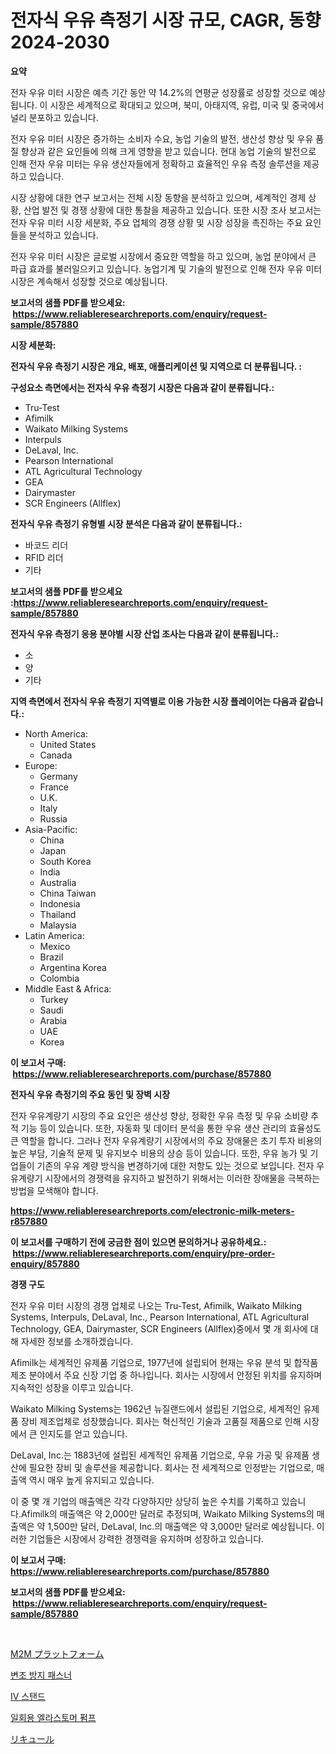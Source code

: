 <p><h1>전자식 우유 측정기 시장 규모, CAGR, 동향 2024-2030</h1></p><p><strong>요약</strong></p>
<p><p>전자 우유 미터 시장은 예측 기간 동안 약 14.2%의 연평균 성장률로 성장할 것으로 예상됩니다. 이 시장은 세계적으로 확대되고 있으며, 북미, 아태지역, 유럽, 미국 및 중국에서 널리 분포하고 있습니다.</p><p>전자 우유 미터 시장은 증가하는 소비자 수요, 농업 기술의 발전, 생산성 향상 및 우유 품질 향상과 같은 요인들에 의해 크게 영향을 받고 있습니다. 현대 농업 기술의 발전으로 인해 전자 우유 미터는 우유 생산자들에게 정확하고 효율적인 우유 측정 솔루션을 제공하고 있습니다.</p><p>시장 상황에 대한 연구 보고서는 전체 시장 동향을 분석하고 있으며, 세계적인 경제 상황, 산업 발전 및 경쟁 상황에 대한 통찰을 제공하고 있습니다. 또한 시장 조사 보고서는 전자 우유 미터 시장 세분화, 주요 업체의 경쟁 상황 및 시장 성장을 촉진하는 주요 요인들을 분석하고 있습니다.</p><p>전자 우유 미터 시장은 글로벌 시장에서 중요한 역할을 하고 있으며, 농업 분야에서 큰 파급 효과를 불러일으키고 있습니다. 농업기계 및 기술의 발전으로 인해 전자 우유 미터 시장은 계속해서 성장할 것으로 예상됩니다.</p></p>
<p><strong>보고서의 샘플 PDF를 받으세요: &nbsp;<a href="https://www.reliableresearchreports.com/enquiry/request-sample/857880">https://www.reliableresearchreports.com/enquiry/request-sample/857880</a></strong></p>
<p><strong>시장 세분화:</strong></p>
<p><strong> 전자식 우유 측정기 시장은 개요, 배포, 애플리케이션 및 지역으로 더 분류됩니다. :</strong></p>
<p><strong>구성요소 측면에서는 전자식 우유 측정기 시장은 다음과 같이 분류됩니다.:</strong></p>
<p><ul><li>Tru-Test</li><li>Afimilk</li><li>Waikato Milking Systems</li><li>Interpuls</li><li>DeLaval, Inc.</li><li>Pearson International</li><li>ATL Agricultural Technology</li><li>GEA</li><li>Dairymaster</li><li>SCR Engineers (Allflex)</li></ul></p>
<p><strong> 전자식 우유 측정기 유형별 시장 분석은 다음과 같이 분류됩니다.:</strong></p>
<p><ul><li>바코드 리더</li><li>RFID 리더</li><li>기타</li></ul></p>
<p><strong>보고서의 샘플 PDF를 받으세요 :<a href="https://www.reliableresearchreports.com/enquiry/request-sample/857880">https://www.reliableresearchreports.com/enquiry/request-sample/857880</a></strong></p>
<p><strong> 전자식 우유 측정기 응용 분야별 시장 산업 조사는 다음과 같이 분류됩니다.:</strong></p>
<p><ul><li>소</li><li>양</li><li>기타</li></ul></p>
<p><strong>지역 측면에서 전자식 우유 측정기 지역별로 이용 가능한 시장 플레이어는 다음과 같습니다.:</strong></p>
<p><ul>
    <li>
        North America:
        <ul>
            <li>United States</li>
            <li>Canada</li>
        </ul>
    </li>
    <li>
        Europe:
        <ul>
            <li>Germany</li>
            <li>France</li>
            <li>U.K.</li>
            <li>Italy</li>
            <li>Russia</li>
        </ul>
    </li>
    <li>
        Asia-Pacific:
        <ul>
            <li>China</li>
            <li>Japan</li>
            <li>South Korea</li>
            <li>India</li>
            <li>Australia</li>
            <li>China Taiwan</li>
            <li>Indonesia</li>
            <li>Thailand</li>
            <li>Malaysia</li>
        </ul>
    </li>
    <li>
        Latin America:
        <ul>
            <li>Mexico</li>
            <li>Brazil</li>
            <li>Argentina Korea</li>
            <li>Colombia</li>
        </ul>
    </li>
    <li>
        Middle East & Africa:
        <ul>
            <li>Turkey</li>
            <li>Saudi</li>
            <li>Arabia</li>
            <li>UAE</li>
            <li>Korea</li>
        </ul>
    </li>
    </ul></p>
<p><strong>이 보고서 구매: &nbsp;<a href="https://www.reliableresearchreports.com/purchase/857880">https://www.reliableresearchreports.com/purchase/857880</a></strong></p>
<p><strong>전자식 우유 측정기의 주요 동인 및 장벽 시장</strong></p>
<p><p>전자 우유계량기 시장의 주요 요인은 생산성 향상, 정확한 우유 측정 및 우유 소비량 추적 기능 등이 있습니다. 또한, 자동화 및 데이터 분석을 통한 우유 생산 관리의 효율성도 큰 역할을 합니다. 그러나 전자 우유계량기 시장에서의 주요 장애물은 초기 투자 비용의 높은 부담, 기술적 문제 및 유지보수 비용의 상승 등이 있습니다. 또한, 우유 농가 및 기업들이 기존의 우유 계량 방식을 변경하기에 대한 저항도 있는 것으로 보입니다. 전자 우유계량기 시장에서의 경쟁력을 유지하고 발전하기 위해서는 이러한 장애물을 극복하는 방법을 모색해야 합니다.</p></p>
<p><strong><a href="https://www.reliableresearchreports.com/electronic-milk-meters-r857880">https://www.reliableresearchreports.com/electronic-milk-meters-r857880</a></strong></p>
<p><strong>이 보고서를 구매하기 전에 궁금한 점이 있으면 문의하거나 공유하세요.: &nbsp;<a href="https://www.reliableresearchreports.com/enquiry/pre-order-enquiry/857880">https://www.reliableresearchreports.com/enquiry/pre-order-enquiry/857880</a></strong></p>
<p><strong>경쟁 구도</strong></p>
<p><p>전자 우유 미터 시장의 경쟁 업체로 나오는 Tru-Test, Afimilk, Waikato Milking Systems, Interpuls, DeLaval, Inc., Pearson International, ATL Agricultural Technology, GEA, Dairymaster, SCR Engineers (Allflex)중에서 몇 개 회사에 대해 자세한 정보를 소개하겠습니다.</p><p>Afimilk는 세계적인 유제품 기업으로, 1977년에 설립되어 현재는 우유 분석 및 합작품 제조 분야에서 주요 신장 기업 중 하나입니다. 회사는 시장에서 안정된 위치를 유지하며 지속적인 성장을 이루고 있습니다. </p><p>Waikato Milking Systems는 1962년 뉴질랜드에서 설립된 기업으로, 세계적인 유제품 장비 제조업체로 성장했습니다. 회사는 혁신적인 기술과 고품질 제품으로 인해 시장에서 큰 인지도를 얻고 있습니다.</p><p>DeLaval, Inc.는 1883년에 설립된 세계적인 유제품 기업으로, 우유 가공 및 유제품 생산에 필요한 장비 및 솔루션을 제공합니다. 회사는 전 세계적으로 인정받는 기업으로, 매출액 역시 매우 높게 유지되고 있습니다.</p><p>이 중 몇 개 기업의 매출액은 각각 다양하지만 상당히 높은 수치를 기록하고 있습니다.Afimilk의 매출액은 약 2,000만 달러로 추정되며, Waikato Milking Systems의 매출액은 약 1,500만 달러, DeLaval, Inc.의 매출액은 약 3,000만 달러로 예상됩니다. 이러한 기업들은 시장에서 강력한 경쟁력을 유지하며 성장하고 있습니다.</p></p>
<p><strong>이 보고서 구매: &nbsp; <a href="https://www.reliableresearchreports.com/purchase/857880">https://www.reliableresearchreports.com/purchase/857880</a></strong></p>
<p><strong>보고서의 샘플 PDF를 받으세요: &nbsp;<a href="https://www.reliableresearchreports.com/enquiry/request-sample/857880">https://www.reliableresearchreports.com/enquiry/request-sample/857880</a></strong><strong></strong></p>
<p>&nbsp;</p>
<p><p><a href="https://medium.com/@barrymundy88/m2m%E3%83%97%E3%83%A9%E3%83%83%E3%83%88%E3%83%95%E3%82%A9%E3%83%BC%E3%83%A0%E5%B8%82%E5%A0%B4-2031%E5%B9%B4%E3%81%BE%E3%81%A7%E3%81%AE%E3%83%88%E3%83%AC%E3%83%B3%E3%83%89-%E4%BA%88%E6%B8%AC-%E7%AB%B6%E4%BA%89%E5%88%86%E6%9E%90-2cfe28eeeb1d">M2M プラットフォーム</a></p><p><a href="https://medium.com/@wilsoniehn789562023/%ED%83%90%ED%8D%BC-%EC%A0%80%ED%95%AD%EC%84%B1-%ED%8C%A8%EC%8A%A4%ED%84%B0-%EC%8B%9C%EC%9E%A5-%EC%84%B1%EA%B3%B5%EC%A0%81%EC%9D%B8-%EB%B9%84%EC%A6%88%EB%8B%88%EC%8A%A4-%EC%A0%84%EB%9E%B5%EC%9D%98-%ED%95%B5%EC%8B%AC-2031%EB%85%84%EA%B9%8C%EC%A7%80-%EC%98%88%EC%B8%A1-a974b1d76c3e">변조 방지 패스너</a></p><p><a href="https://medium.com/@jomosley1999/iv-%EC%8A%A4%ED%83%A0%EB%93%9C-%EC%8B%9C%EC%9E%A5-%EB%B6%84%EC%84%9D-%EA%B8%80%EB%A1%9C%EB%B2%8C-%EC%82%B0%EC%97%85-%EC%A0%84%EB%A7%9D-%EB%B0%8F-%EC%98%88%EC%B8%A1-2024%EB%85%84%EB%B6%80%ED%84%B0-2031%EB%85%84%EA%B9%8C%EC%A7%80-3e35bee06f8a">IV 스탠드</a></p><p><a href="https://github.com/fernandotryO5lson96765/Market-Research-Report-List-1/blob/main/255239619360.md">일회용 엘라스토머 펌프</a></p><p><a href="https://medium.com/@kathleencrooks2003/%E3%83%AA%E3%82%AD%E3%83%A5%E3%83%BC%E3%83%AB%E5%B8%82%E5%A0%B4%E3%81%AE%E5%88%86%E6%9E%90%E3%81%A82024%E5%B9%B4%E3%81%8B%E3%82%892031%E5%B9%B4%E3%81%BE%E3%81%A7%E3%81%AE%E4%BA%88%E6%B8%AC%E3%82%B5%E3%82%A4%E3%82%BA-407706702803">リキュール</a></p></p>